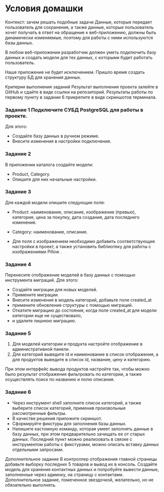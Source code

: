 # Условия домашки

Контекст: зачем решать подобные задачи ‍Данные, которые передает пользователь для сохранения, а также данные, которые пользователь хочет получать в ответ на обращение к веб-приложению, должны быть динамически изменяемые, поэтому для работы с ними используются базы данных.

В любом веб-приложении разработчик должен уметь подключить базу данных и создать модели для тех данных, с которыми будет работать пользователь.

Наше приложение не будет исключением. Пришло время создать структуру БД для хранения данных.

Критерии выполнения заданий Результат выполнения проекта залейте в GitHub и сдайте в виде ссылки на репозиторий. Результаты работы по первому пункту в задании 6 прикрепите в виде скриншотов терминала.

### Задание 1 Подключите СУБД PostgreSQL для работы в проекте.
Для этого:

* Создайте базу данных в ручном режиме.
* Внесите изменения в настройки подключения.

### Задание 2
В приложении каталога создайте модели:
* Product, Category.
* Опишите для них начальные настройки.

### Задание 3
Для каждой модели опишите следующие поля:

* Product: наименование, описание, изображение (превью), категория, цена за покупку, дата создания, дата последнего изменения.

* Category: наименование, описание.

* Для поля с изображением необходимо добавить соответствующие настройки в проект, а также установить библиотеку для работы с изображениями Pillow .

### Задание 4
Перенесите отображение моделей в базу данных с помощью инструмента миграций. Для этого:

* Создайте миграции для новых моделей.
* Примените миграции.
* Внесите изменения в модель категорий, добавьте поле created_at
* примените обновление структуры с помощью миграций.
* Откатите миграцию до состояния, когда поле created_at для модели категории еще не существовало,
* и удалите лишнюю миграцию.

### Задание 5
1) Для моделей категории и продукта настройте отображение в административной панели.
2) Для категорий выведите id и наименование в список отображения, а для продуктов выведите в список id, название, цену и категорию.

При этом интерфейс вывода продуктов настройте так, чтобы можно было результат отображения фильтровать по категории, а также осуществлять поиск по названию и полю описания.

### Задание 6
* Через инструмент shell заполните список категорий, а также выберите список категорий, применив произвольные рассмотренные фильтры.
* В качестве решения приложите скриншот.
* Сформируйте фикстуры для заполнения базы данных.
* Напишите кастомную команду, которая умеет заполнять данные в базу данных, при этом предварительно зачищать ее от старых данных. Последний пункт можно реализовать в связке с инструментом работы с фикстурами, можно описать вставку данных отдельными запросами.

Дополнительное задание В контроллер отображения главной страницы добавьте выборку последних 5 товаров и вывод их в консоль. Создайте модель для хранения контактных данных и попробуйте вывести данные, заполненные через админку, на страницу с контактами.
Дополнительное задание, помеченное звездочкой, желательно, но не обязательно выполнять.

